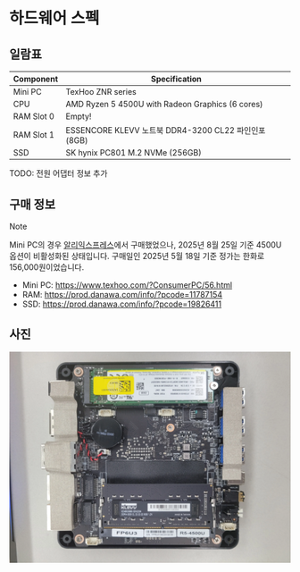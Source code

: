 # 하드웨어 스펙

## 일람표

| Component  | Specification                                        |
| ---------- | ---------------------------------------------------- |
| Mini PC    | TexHoo ZNR series                                    |
| CPU        | AMD Ryzen 5 4500U with Radeon Graphics (6 cores)     |
| RAM Slot 0 | Empty!                                               |
| RAM Slot 1 | ESSENCORE KLEVV 노트북 DDR4-3200 CL22 파인인포 (8GB) |
| SSD        | SK hynix PC801 M.2 NVMe (256GB)                      |

TODO: 전원 어댑터 정보 추가

## 구매 정보

> [!NOTE]
> Mini PC의 경우 [알리익스프레스](https://aliexpress.com/item/1005006881859496.html)에서
> 구매했었으나, 2025년 8월 25일 기준 4500U 옵션이 비활성화된 상태입니다. 구매일인 2025년 5월 18일
> 기준 정가는 한화로 156,000원이었습니다.

- Mini PC: <https://www.texhoo.com/?ConsumerPC/56.html>
- RAM: <https://prod.danawa.com/info/?pcode=11787154>
- SSD: <https://prod.danawa.com/info/?pcode=19826411>

## 사진

![hw](/assets/hw.webp)
